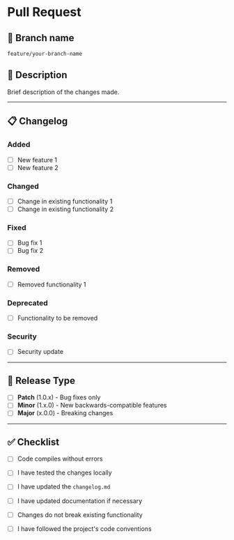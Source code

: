 # Pull Request

## 📌 Branch name
`feature/your-branch-name`

## 📝 Description
Brief description of the changes made.

---

## 📋 Changelog

### Added
- [ ] New feature 1
- [ ] New feature 2

### Changed
- [ ] Change in existing functionality 1
- [ ] Change in existing functionality 2

### Fixed
- [ ] Bug fix 1
- [ ] Bug fix 2

### Removed
- [ ] Removed functionality 1

### Deprecated
- [ ] Functionality to be removed

### Security
- [ ] Security update

---

## 🎯 Release Type

- [ ] **Patch** (1.0.x) - Bug fixes only
- [ ] **Minor** (1.x.0) - New backwards-compatible features
- [ ] **Major** (x.0.0) - Breaking changes

---

## ✅ Checklist

- [ ] Code compiles without errors
- [ ] I have tested the changes locally
- [ ] I have updated the `changelog.md`
- [ ] I have updated documentation if necessary
- [ ] Changes do not break existing functionality
- [ ] I have followed the project's code conventions

